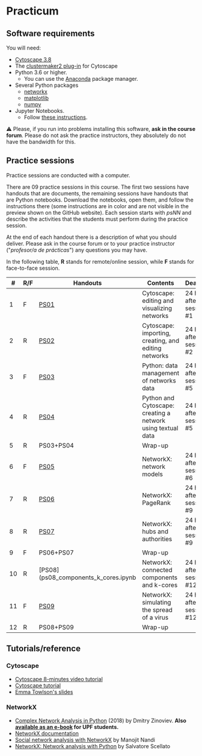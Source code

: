 # Practicum

## Software requirements

You will need:

* [Cytoscape 3.8](https://cytoscape.org/download.html)
* The [clustermaker2 plug-in](https://apps.cytoscape.org/apps/clustermaker2) for Cytoscape
* Python 3.6 or higher.
   * You can use the [Anaconda](https://www.anaconda.com/products/individual) package manager.
* Several Python packages
   * [networkx](https://networkx.github.io/)
   * [matplotlib](https://matplotlib.org/)
   * [numpy](https://numpy.org/)
* Jupyter Notebooks.
   * Follow [these instructions](https://jupyter.org/install.html).

:warning: Please, if you run into problems installing this software, **ask in the course forum**. Please do not ask the practice instructors, they absolutely do not have the bandwidth for this.

## Practice sessions

Practice sessions are conducted with a computer.

There are 09 practice sessions in this course. The first two sessions have handouts that are documents, the remaining sessions have handouts that are Python notebooks. Download the notebooks, open them, and follow the instructions there (some instructions are in color and are not visible in the preview shown on the GitHub website). Each session starts with *psNN* and describe the activities that the students must perform during the practice session.

At the end of each handout there is a description of what you should deliver. Please ask in the course forum or to your practice instructor ("*profesor/a de prácticas*") any questions you may have.

In the following table, **R** stands for remote/online session, while **F** stands for face-to-face session.

| # | R/F | Handouts                                    | Contents | Deadline |
|---|---|-----------------------------------------------|----------|-----------|
| 1 | F | [PS01](ps01_cytoscape_basics.md)              | Cytoscape: editing and visualizing networks | 24 hours after session #1 |
| 2 | R | [PS02](ps02_cytoscape_advanced.md)            | Cytoscape: importing, creating, and editing networks | 24 hours after session #2 |
| 3 | F | [PS03](ps03_management_networks_data.ipynb)   | Python: data management of networks data | 24 hours after session #5 |
| 4 | R | [PS04](ps04_networks_from_text.ipynb)         | Python and Cytoscape: creating a network using textual data | 24 hours after session #5 |
| 5 | R | PS03+PS04                                     | Wrap-up |
| 6 | F | [PS05](ps05_network_models.ipynb)             | NetworkX: network models | 24 hours after session #6 |
| 7 | R | [PS06](ps06_pagerank.ipynb)                   | NetworkX: PageRank | 24 hours after session #9 |
| 8 | R | [PS07](ps07_hubs_and_authorities.ipynb)          | NetworkX: hubs and authorities | 24 hours after session #9 |
| 9 | F | PS06+PS07                                     | Wrap-up |
| 10 | R | [PS08](ps08_components_k_cores.ipynb         | NetworkX: connected components and k-cores | 24 hours after session #12 |
| 11 | F | [PS09](ps09_viral_propagation.ipynb)         | NetworkX: simulating the spread of a virus | 24 hours after session #12 |
| 12 | R | PS08+PS09                                    | Wrap-up |

## Tutorials/reference

### Cytoscape

* [Cytoscape 8-minutes video tutorial](https://www.youtube.com/watch?v=iGpxX0Kd4Z0&list=PLFQS98nmv__wFmmSDePx9FtQ2TFRS6wdR)
* [Cytoscape tutorial](https://github.com/cytoscape/cytoscape-tutorials/wiki)
* [Emma Towlson's slides](https://www.dropbox.com/s/37zleq3ynw6e0n6/Cytoscape_2017.pdf?dl=0)

### NetworkX

* [Complex Network Analysis in Python](https://www.amazon.com/gp/product/1680502697/) (2018) by Dmitry Zinoviev. **Also [available as an e-book](https://upfinder.upf.edu/iii/encore/record/C__Rb1557007?lang=cat) for UPF students.**
* [NetworkX documentation](https://networkx.github.io/)
* [Social network analysis with NetworkX](https://blog.dominodatalab.com/social-network-analysis-with-networkx/) by Manojit Nandi
* [NetworkX: Network analysis with Python](https://www.cl.cam.ac.uk/~cm542/teaching/2010/stna-pdfs/stna-lecture8.pdf) by Salvatore Scellato
